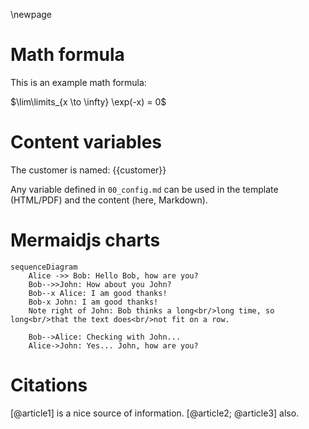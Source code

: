 \newpage
# Math formula

This is an example math formula:

$\lim\limits_{x \to \infty} \exp(-x) = 0$

# Content variables

The customer is named: {{customer}}

Any variable defined in `00_config.md` can be used in the template (HTML/PDF) and the content (here, Markdown).

# Mermaidjs charts

```{.mermaid im_opt="-p .puppeteer.json" width=15cm height=10cm}
sequenceDiagram
    Alice ->> Bob: Hello Bob, how are you?
    Bob-->>John: How about you John?
    Bob--x Alice: I am good thanks!
    Bob-x John: I am good thanks!
    Note right of John: Bob thinks a long<br/>long time, so long<br/>that the text does<br/>not fit on a row.

    Bob-->Alice: Checking with John...
    Alice->John: Yes... John, how are you?
```

# Citations

[@article1] is a nice source of information. [@article2; @article3] also.
